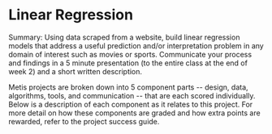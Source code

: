 # Linear Regression

Summary:
Using data scraped from a website, build linear regression models that address a useful prediction and/or interpretation problem in any domain of interest such as movies or sports. Communicate your process and findings in a 5 minute presentation (to the entire class at the end of week 2) and a short written description.

Metis projects are broken down into 5 component parts -- design, data, algorithms, tools, and communication -- that are each scored individually. Below is a description of each component as it relates to this project. For more detail on how these components are graded and how extra points are rewarded, refer to the project success guide.
